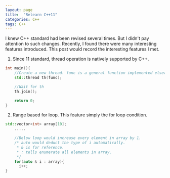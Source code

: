```yaml
---
layout: page
title:  "Relearn C++11"
categories: C++
tags: C++
---
```

I knew C++ standard had been revised several times. But I didn't pay attention to such changes. Recently, I found there were many interesting features introduced. This post would record the interesting features I met.

1) Since 11 standard, thread operation is natively supported by C++.

```cpp
int main(){
    //Create a new thread. func is a general function implemented elsewhere.
    std::thread th(func);

    //Wait for th
    th.join();

    return 0;
}
```

2) Range based for loop. This feature simply the for loop condition.

```cpp
std::vector<int> array[10];
    .....

    //Below loop would increase every element in array by 1.
    /* auto would deduct the type of i automatically.
     * & is for reference.
     * : tells enumerate all elements in array.
     */
    for(auto & i : array){
      i++;
}
```
